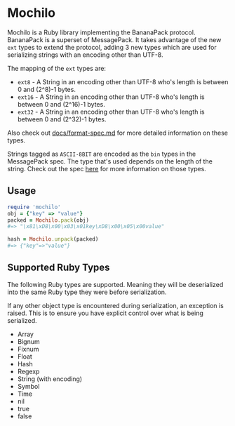 # Mochilo

Mochilo is a Ruby library implementing the BananaPack protocol. BananaPack is a superset of MessagePack. It takes advantage of the new `ext` types to extend the protocol, adding 3 new
types which are used for serializing strings with an encoding other than UTF-8.

The mapping of the `ext` types are:

* `ext8`  - A String in an encoding other than UTF-8 who's length is between 0 and (2^8)-1 bytes.
* `ext16` - A String in an encoding other than UTF-8 who's length is between 0 and (2^16)-1 bytes.
* `ext32` - A String in an encoding other than UTF-8 who's length is between 0 and (2^32)-1 bytes.

Also check out [docs/format-spec.md](docs/format-spec.md) for more detailed information on these types.

Strings tagged as `ASCII-8BIT` are encoded as the `bin` types in the MessagePack spec. The type that's used depends on the length of the string. Check out the spec [here](https://github.com/msgpack/msgpack/blob/master/spec.md) for more information on those types.

## Usage

``` ruby
require 'mochilo'
obj = {"key" => "value"}
packed = Mochilo.pack(obj)
#=> "\x81\xD8\x00\x03\x01key\xD8\x00\x05\x00value"

hash = Mochilo.unpack(packed)
#=> {"key"=>"value"}
```

## Supported Ruby Types

The following Ruby types are supported. Meaning they will be deserialized into the same Ruby type they were before serialization.

If any other object type is encountered during serialization, an exception is raised. This is to ensure you have explicit control over what is being serialized.

* Array
* Bignum
* Fixnum
* Float
* Hash
* Regexp
* String (with encoding)
* Symbol
* Time
* nil
* true
* false
